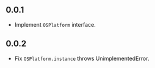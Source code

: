 ## 0.0.1

* Implement `OSPlatform` interface.

## 0.0.2

* Fix `OSPlatform.instance` throws UnimplementedError.
